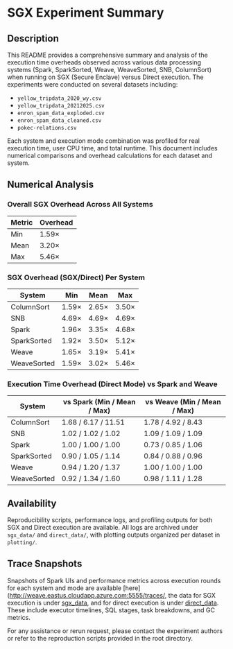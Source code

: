 # SGX Experiment Summary

## Description

This README provides a comprehensive summary and analysis of the execution time overheads observed across various data processing systems (Spark, SparkSorted, Weave, WeaveSorted, SNB, ColumnSort) when running on SGX (Secure Enclave) versus Direct execution. The experiments were conducted on several datasets including:

* `yellow_tripdata_2020_wy.csv`
* `yellow_tripdata_20212025.csv`
* `enron_spam_data_exploded.csv`
* `enron_spam_data_cleaned.csv`
* `pokec-relations.csv`

Each system and execution mode combination was profiled for real execution time, user CPU time, and total runtime. This document includes numerical comparisons and overhead calculations for each dataset and system.

## Numerical Analysis

### Overall SGX Overhead Across All Systems

| Metric | Overhead |
| ------ | -------- |
| Min    | 1.59×    |
| Mean   | 3.20×    |
| Max    | 5.46×    |

### SGX Overhead (SGX/Direct) Per System

| System      | Min   | Mean  | Max   |
| ----------- | ----- | ----- | ----- |
| ColumnSort  | 1.59× | 2.65× | 3.50× |
| SNB         | 4.69× | 4.69× | 4.69× |
| Spark       | 1.96× | 3.35× | 4.68× |
| SparkSorted | 1.92× | 3.50× | 5.12× |
| Weave       | 1.65× | 3.19× | 5.41× |
| WeaveSorted | 1.59× | 3.02× | 5.46× |

### Execution Time Overhead (Direct Mode) vs Spark and Weave

| System      | vs Spark (Min / Mean / Max) | vs Weave (Min / Mean / Max) |
| ----------- | --------------------------- | --------------------------- |
| ColumnSort  | 1.68 / 6.17 / 11.51         | 1.78 / 4.92 / 8.43          |
| SNB         | 1.02 / 1.02 / 1.02          | 1.09 / 1.09 / 1.09          |
| Spark       | 1.00 / 1.00 / 1.00          | 0.73 / 0.85 / 1.06          |
| SparkSorted | 0.90 / 1.05 / 1.14          | 0.84 / 0.88 / 0.96          |
| Weave       | 0.94 / 1.20 / 1.37          | 1.00 / 1.00 / 1.00          |
| WeaveSorted | 0.92 / 1.34 / 1.60          | 0.98 / 1.11 / 1.28          |

## Availability

Reproducibility scripts, performance logs, and profiling outputs for both SGX and Direct execution are available. All logs are archived under `sgx_data/` and `direct_data/`, with plotting outputs organized per dataset in `plotting/`.

## Trace Snapshots

Snapshots of Spark UIs and performance metrics across execution rounds for each system and mode are available [here](http://weave.eastus.cloudapp.azure.com:5555/traces/, the data for SGX execution is under [sgx_data](http://weave.eastus.cloudapp.azure.com:5555/traces/sgx_data/), and for direct execution is under [direct_data](http://weave.eastus.cloudapp.azure.com:5555/traces/direct_data/). These include executor timelines, SQL stages, task breakdowns, and GC metrics.

For any assistance or rerun request, please contact the experiment authors or refer to the reproduction scripts provided in the root directory.
